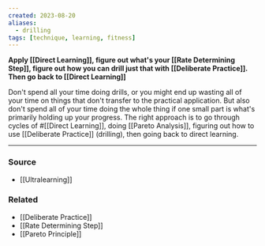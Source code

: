 ```yaml
---
created: 2023-08-20
aliases:
  - drilling
tags: [technique, learning, fitness]
---
```


**Apply [[Direct Learning]], figure out what's your [[Rate Determining Step]], figure out how you can drill just that with [[Deliberate Practice]]. Then go back to [[Direct Learning]]**

Don't spend all your time doing drills, or you might end up wasting all of your time on things that don't transfer to the practical application. But also don't spend all of your time doing the whole thing if one small part is what's primarily holding up your progress. The right approach is to go through cycles of #[[Direct Learning]], doing [[Pareto Analysis]], figuring out how to use [[Deliberate Practice]] (drilling), then going back to direct learning. 

---
### Source
- [[Ultralearning]]

### Related
- [[Deliberate Practice]]
- [[Rate Determining Step]]
- [[Pareto Principle]]
 